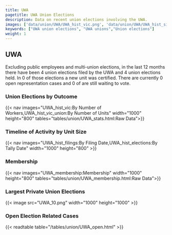 ```yaml
---
title: UWA
pagetitle: UWA Union Elections
description: Data on recent union elections involving the UWA.
images: ['data/union/UWA/UWA_hist_vic.png', 'data/union/UWA/UWA_hist_size.png', 'data/union/UWA/UWA_10.png']
keywords: ["UWA union elections", "UWA unions","Union elections"]
weight: 1
---
```

##  UWA

Excluding public employees and multi-union elections, in the last 12 months there have been 4 union elections filed by the UWA and 4 union elections held. In 0 of those elections a new unit was certified. There are currently 0 open representation cases and 0 of are still waiting to vote.

### Union Elections by Outcome
{{< nav images="UWA_hist_vic:By Number of Workers,UWA_hist_vic_union:By Number of Units" width="1000" height="800" tables="tables/union/UWA_stats.html:Raw Data">}}

### Timeline of Activity by Unit Size
{{< nav images="UWA_hist_filings:By Filing Date,UWA_hist_elections:By Tally Date" width="1000" height="800" >}}

### Membership
{{< nav images="UWA_membership:Membership" width="1000" height="800" tables="tables/union/UWA_membership.html:Raw Data">}}

### Largest Private Union Elections
{{< image src="UWA_10.png" width="1000" height="1000"  >}}

### Open Election Related Cases
{{< readtable table="/tables/union/UWA_open.html" >}}

